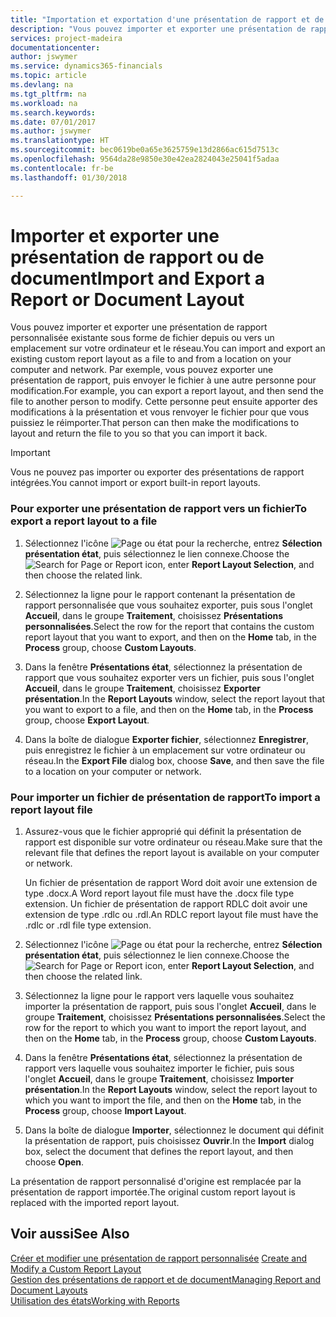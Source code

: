 ```yaml
---
title: "Importation et exportation d'une présentation de rapport et de document | Microsoft Docs"
description: "Vous pouvez importer et exporter une présentation de rapport personnalisée existante sous forme de fichier depuis ou vers un emplacement sur votre ordinateur et le réseau."
services: project-madeira
documentationcenter: 
author: jswymer
ms.service: dynamics365-financials
ms.topic: article
ms.devlang: na
ms.tgt_pltfrm: na
ms.workload: na
ms.search.keywords: 
ms.date: 07/01/2017
ms.author: jswymer
ms.translationtype: HT
ms.sourcegitcommit: bec0619be0a65e3625759e13d2866ac615d7513c
ms.openlocfilehash: 9564da28e9850e30e42ea2824043e25041f5adaa
ms.contentlocale: fr-be
ms.lasthandoff: 01/30/2018

---
```

# <a name="import-and-export-a-report-or-document-layout"></a><span data-ttu-id="f441f-103">Importer et exporter une présentation de rapport ou de document</span><span class="sxs-lookup"><span data-stu-id="f441f-103">Import and Export a Report or Document Layout</span></span>
<span data-ttu-id="f441f-104">Vous pouvez importer et exporter une présentation de rapport personnalisée existante sous forme de fichier depuis ou vers un emplacement sur votre ordinateur et le réseau.</span><span class="sxs-lookup"><span data-stu-id="f441f-104">You can import and export an existing custom report layout as a file to and from a location on your computer and network.</span></span> <span data-ttu-id="f441f-105">Par exemple, vous pouvez exporter une présentation de rapport, puis envoyer le fichier à une autre personne pour modification.</span><span class="sxs-lookup"><span data-stu-id="f441f-105">For example, you can export a report layout, and then send the file to another person to modify.</span></span> <span data-ttu-id="f441f-106">Cette personne peut ensuite apporter des modifications à la présentation et vous renvoyer le fichier pour que vous puissiez le réimporter.</span><span class="sxs-lookup"><span data-stu-id="f441f-106">That person can then make the modifications to layout and return the file to you so that you can import it back.</span></span>  
  
> [!IMPORTANT]  
>  <span data-ttu-id="f441f-107">Vous ne pouvez pas importer ou exporter des présentations de rapport intégrées.</span><span class="sxs-lookup"><span data-stu-id="f441f-107">You cannot import or export built-in report layouts.</span></span>  
  
### <a name="to-export-a-report-layout-to-a-file"></a><span data-ttu-id="f441f-108">Pour exporter une présentation de rapport vers un fichier</span><span class="sxs-lookup"><span data-stu-id="f441f-108">To export a report layout to a file</span></span>  
  
1.  <span data-ttu-id="f441f-109">Sélectionnez l'icône ![Page ou état pour la recherche](media/ui-search/search_small.png "Page ou état pour la recherche"), entrez **Sélection présentation état**, puis sélectionnez le lien connexe.</span><span class="sxs-lookup"><span data-stu-id="f441f-109">Choose the ![Search for Page or Report](media/ui-search/search_small.png "Search for Page or Report icon") icon, enter **Report Layout Selection**, and then choose the related link.</span></span>  
  
2.  <span data-ttu-id="f441f-110">Sélectionnez la ligne pour le rapport contenant la présentation de rapport personnalisée que vous souhaitez exporter, puis sous l'onglet **Accueil**, dans le groupe **Traitement**, choisissez **Présentations personnalisées**.</span><span class="sxs-lookup"><span data-stu-id="f441f-110">Select the row for the report that contains the custom report layout that you want to export, and then on the **Home** tab, in the **Process** group, choose **Custom Layouts**.</span></span>  
  
3.  <span data-ttu-id="f441f-111">Dans la fenêtre **Présentations état**, sélectionnez la présentation de rapport que vous souhaitez exporter vers un fichier, puis sous l'onglet **Accueil**, dans le groupe **Traitement**, choisissez **Exporter présentation**.</span><span class="sxs-lookup"><span data-stu-id="f441f-111">In the **Report Layouts** window, select the report layout that you want to export to a file, and then on the **Home** tab, in the **Process** group, choose **Export Layout**.</span></span>  
  
4.  <span data-ttu-id="f441f-112">Dans la boîte de dialogue **Exporter fichier**, sélectionnez **Enregistrer**, puis enregistrez le fichier à un emplacement sur votre ordinateur ou réseau.</span><span class="sxs-lookup"><span data-stu-id="f441f-112">In the **Export File** dialog box, choose **Save**, and then save the file to a location on your computer or network.</span></span>  
  
### <a name="to-import-a-report-layout-file"></a><span data-ttu-id="f441f-113">Pour importer un fichier de présentation de rapport</span><span class="sxs-lookup"><span data-stu-id="f441f-113">To import a report layout file</span></span>  
  
1.  <span data-ttu-id="f441f-114">Assurez-vous que le fichier approprié qui définit la présentation de rapport est disponible sur votre ordinateur ou réseau.</span><span class="sxs-lookup"><span data-stu-id="f441f-114">Make sure that the relevant file that defines the report layout is available on your computer or network.</span></span>  
  
     <span data-ttu-id="f441f-115">Un fichier de présentation de rapport Word doit avoir une extension de type .docx.</span><span class="sxs-lookup"><span data-stu-id="f441f-115">A Word report layout file must have the .docx file type extension.</span></span> <span data-ttu-id="f441f-116">Un fichier de présentation de rapport RDLC doit avoir une extension de type .rdlc ou .rdl.</span><span class="sxs-lookup"><span data-stu-id="f441f-116">An RDLC report layout file must have the .rdlc or .rdl file type extension.</span></span>  
  
2.  <span data-ttu-id="f441f-117">Sélectionnez l'icône ![Page ou état pour la recherche](media/ui-search/search_small.png "Page ou état pour la recherche"), entrez **Sélection présentation état**, puis sélectionnez le lien connexe.</span><span class="sxs-lookup"><span data-stu-id="f441f-117">Choose the ![Search for Page or Report](media/ui-search/search_small.png "Search for Page or Report icon") icon, enter **Report Layout Selection**, and then choose the related link.</span></span>  
  
3.  <span data-ttu-id="f441f-118">Sélectionnez la ligne pour le rapport vers laquelle vous souhaitez importer la présentation de rapport, puis sous l'onglet **Accueil**, dans le groupe **Traitement**, choisissez **Présentations personnalisées**.</span><span class="sxs-lookup"><span data-stu-id="f441f-118">Select the row for the report to which you want to import the report layout, and then on the **Home** tab, in the **Process** group, choose **Custom Layouts**.</span></span>  
  
4.  <span data-ttu-id="f441f-119">Dans la fenêtre **Présentations état**, sélectionnez la présentation de rapport vers laquelle vous souhaitez importer le fichier, puis sous l'onglet **Accueil**, dans le groupe **Traitement**, choisissez **Importer présentation**.</span><span class="sxs-lookup"><span data-stu-id="f441f-119">In the **Report Layouts** window, select the report layout to which you want to import the file, and then on the **Home** tab, in the **Process** group, choose **Import Layout**.</span></span>  
  
5.  <span data-ttu-id="f441f-120">Dans la boîte de dialogue **Importer**, sélectionnez le document qui définit la présentation de rapport, puis choisissez **Ouvrir**.</span><span class="sxs-lookup"><span data-stu-id="f441f-120">In the **Import** dialog box, select the document that defines the report layout, and then choose **Open**.</span></span>  
  
 <span data-ttu-id="f441f-121">La présentation de rapport personnalisé d'origine est remplacée par la présentation de rapport importée.</span><span class="sxs-lookup"><span data-stu-id="f441f-121">The original custom report layout is replaced with the imported report layout.</span></span>  
  
## <a name="see-also"></a><span data-ttu-id="f441f-122">Voir aussi</span><span class="sxs-lookup"><span data-stu-id="f441f-122">See Also</span></span>  
 <span data-ttu-id="f441f-123">[Créer et modifier une présentation de rapport personnalisée](ui-how-create-custom-report-layout.md) </span><span class="sxs-lookup"><span data-stu-id="f441f-123">[Create and Modify a Custom Report Layout](ui-how-create-custom-report-layout.md) </span></span>  
 [<span data-ttu-id="f441f-124">Gestion des présentations de rapport et de document</span><span class="sxs-lookup"><span data-stu-id="f441f-124">Managing Report and Document Layouts</span></span>](ui-manage-report-layouts.md)  
 [<span data-ttu-id="f441f-125">Utilisation des états</span><span class="sxs-lookup"><span data-stu-id="f441f-125">Working with Reports</span></span>](ui-work-report.md)    
